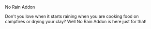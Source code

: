 No Rain Addon 

Don't you love when it starts raining when you are cooking food on campfires or drying your clay?
Well No Rain Addon is here just for that!
